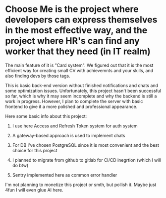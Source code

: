 # Choose Me is the project where developers can express themselves in the most effective way, and the project where HR's can find any worker that they need (in IT realm)

The main feature of it is "Card system". We figured out that it is the most efficient way for creating small CV with achievemnts and your skills, and also finding devs by those tags.

This is basic back-end version without finished notifications and chats and some optimization issues. Unfortunately, this project hasn't been successful so far, which is why it may seem incomplete and why the backend is still a work in progress. However, I plan to complete the server with basic frontend to give it a more polished and professional appearance.

Here some basic info about this project:

1. I use here Access and Refresh Token system for auth system

2. A gateway-based approach is used to implement chats

3. For DB I've chosen PostgreSQL since it is most convenient and the best choice for this project

4. I planned to migrate from github to gitlab for CI/CD inegrtion (which I will do btw)

5. Sentry implemented here as common error handler

I'm not planning to monetize this project or smth, but pollish it. Maybe just 4fun I will even glue AI here.
